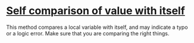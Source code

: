 # [Self comparison of value with itself](https://spotbugs.readthedocs.io/en/latest/bugDescriptions.html#SA_LOCAL_SELF_COMPARISON)

 This method compares a local variable with itself, and may indicate a typo or
a logic error.  Make sure that you are comparing the right things.